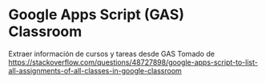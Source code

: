 # Google Apps Script (GAS) Classroom
Extraer información de cursos y tareas desde GAS
Tomado de https://stackoverflow.com/questions/48727898/google-apps-script-to-list-all-assignments-of-all-classes-in-google-classroom
